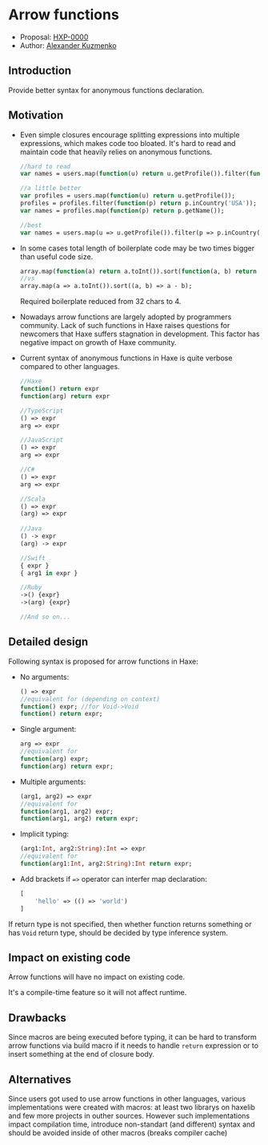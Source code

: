 # Arrow functions

* Proposal: [HXP-0000](0000-arrow-functions.md)
* Author: [Alexander Kuzmenko](https://github.com/RealyUniqueName)

## Introduction

Provide better syntax for anonymous functions declaration. 

## Motivation

* Even simple closures encourage splitting expressions into multiple expressions, which makes code too bloated.
    It's hard to read and maintain code that heavily relies on anonymous functions.
    ```haxe
    //hard to read
    var names = users.map(function(u) return u.getProfile()).filter(function(p) return p.inCountry('USA')).map(function(p) return p.getName());
    
    //a little better
    var profiles = users.map(function(u) return u.getProfile());
    profiles = profiles.filter(function(p) return p.inCountry('USA'));    
    var names = profiles.map(function(p) return p.getName());

    //best
    var names = users.map(u => u.getProfile()).filter(p => p.inCountry('USA')).map(p => p.getName());
    ```

* In some cases total length of boilerplate code may be two times bigger than useful code size.
    ```haxe
    array.map(function(a) return a.toInt()).sort(function(a, b) return a - b);
    //vs
    array.map(a => a.toInt()).sort((a, b) => a - b);
    ```
    Required boilerplate reduced from 32 chars to 4. 

* Nowadays arrow functions are largely adopted by programmers community. 
    Lack of such functions in Haxe raises questions for newcomers that Haxe suffers stagnation in development.
    This factor has negative impact on growth of Haxe community.  

* Current syntax of anonymous functions in Haxe is quite verbose compared to other languages.
    ```haxe
    //Haxe
    function() return expr
    function(arg) return expr
    
    //TypeScript
    () => expr
    arg => expr

    //JavaScript
    () => expr
    arg => expr

    //C#
    () => expr
    arg => expr

    //Scala
    () => expr
    (arg) => expr
        
    //Java
    () -> expr
    (arg) -> expr
    
    //Swift
    { expr }
    { arg1 in expr }

    //Ruby
    ->() {expr}
    ->(arg) {expr}

    //And so on...
    ```

## Detailed design

Following syntax is proposed for arrow functions in Haxe: 

* No arguments:

    ```haxe
    () => expr
    //equivalent for (depending on context)
    function() expr; //for Void->Void
    function() return expr;
    ```
    
* Single argument:

    ```haxe
    arg => expr
    //equivalent for
    function(arg) expr;
    function(arg) return expr;
    ```

* Multiple arguments:

    ```haxe
    (arg1, arg2) => expr
    //equivalent for
    function(arg1, arg2) expr;
    function(arg1, arg2) return expr;
    ```

* Implicit typing:

    ```haxe
    (arg1:Int, arg2:String):Int => expr
    //equivalent for
    function(arg1:Int, arg2:String):Int return expr;
    
    ```

* Add brackets if `=>` operator can interfer map declaration:

    ```haxe
    [
        'hello' => (() => 'world')
    ]
    ```

If return type is not specified, then whether function returns something or has `Void` return type, should be decided by type inference system. 

## Impact on existing code

Arrow functions will have no impact on existing code.

It's a compile-time feature so it will not affect runtime.

## Drawbacks

Since macros are being executed before typing, it can be hard to transform arrow functions via build macro if it needs to handle `return` expression or to insert something at the end of closure body.

## Alternatives

Since users got used to use arrow functions in other languages, various implementations were created with macros: at least two librarys on haxelib
and few more projects in outher sources.
However such implementations impact compilation time, introduce non-standart (and different) syntax and should be avoided inside of other macros (breaks compiler cache)  
